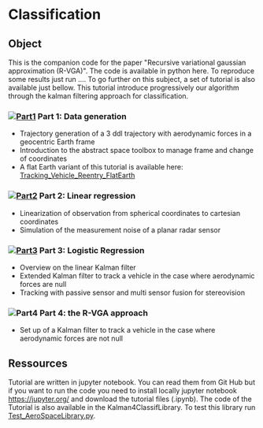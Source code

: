 # Classification

## Object

This is the companion code for the paper "Recursive variational gaussian approximation (R-VGA)". The code is available in python here. To reproduce some results just run .... To go further on this subject, a set of tutorial is also available just bellow. This tutorial introduce progressively our algorithm through the kalman filtering approach for classification. 

### [![Part1](./imgs/capsuleIcone.png)][1] Part 1: Data generation
- Trajectory generation of a 3 ddl trajectory with aerodynamic forces in a geocentric Earth frame
- Introduction to the abstract space toolbox to manage frame and change of coordinates
- A flat Earth variant of this tutorial is available here: [Tracking_Vehicle_Reentry_FlatEarth](Tracking_Vehicle_Reentry_FlatEarth.ipynb)
        
### [![Part2](./imgs/radarIcone.png)][2] Part 2: Linear regression 
- Linearization of observation from spherical coordinates to cartesian coordinates
- Simulation of the measurement noise of a planar radar sensor 
        
### [![Part3](./imgs/ballisticIcone.png)][3] Part 3: Logistic Regression
- Overview on the linear Kalman filter
- Extended Kalman filter to track a vehicle in the case where aerodynamic forces are null
- Tracking with passive sensor and multi sensor fusion for stereovision
        
### ![Part4](./imgs/filterIcone.png) Part 4: the R-VGA approach
- Set up of a Kalman filter to track a vehicle in the case where aerodynamic forces are not null

## Ressources

Tutorial are written in jupyter notebook. You can read them from Git Hub but if you want to run the code you need to install locally jupyter notebook https://jupyter.org/ and download the tutorial files (.ipynb). The code of the Tutorial is also  available in the Kalman4ClassifLibrary. To test this library run [Test_AeroSpaceLibrary.py](Test_AeroSpaceLibrary.py).

[1]: Tracking_Vehicle_Reentry_Part1.ipynb
[2]: Tracking_Vehicle_Reentry_Part2.ipynb
[3]: Tracking_Vehicle_Reentry_Part3.ipynb
